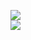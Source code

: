 [![](https://img.shields.io/badge/Made%20With-Github%20Spray-lightgrey.svg?style=for-the-badge&logo=github)](https://github.com/Annihil/github-spray#1448)  
[![](https://i.imgur.com/2DrTn0Z.gif)](https://github.com/Annihil/github-spray)